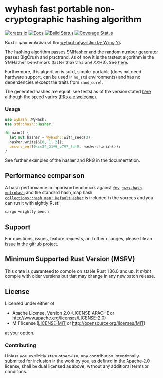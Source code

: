 # wyhash fast portable non-cryptographic hashing algorithm

[![crates.io](https://img.shields.io/crates/v/wyhash.svg)](https://crates.io/crates/wyhash)
[![Docs](https://docs.rs/wyhash/badge.svg)](https://docs.rs/wyhash)
[![Build Status](https://github.com/eldruin/wyhash-rs/workflows/Build/badge.svg)](https://github.com/eldruin/wyhash-rs/actions?query=workflow%3ABuild)
[![Coverage Status](https://coveralls.io/repos/github/eldruin/wyhash-rs/badge.svg?branch=master)](https://coveralls.io/github/eldruin/wyhash-rs?branch=master)

Rust implementation of the [wyhash algorithm by Wang Yi][original].

The hashing algorithm passes SMHasher and the random number generator passes BigCrush and practrand.
As of now it is the fastest algorithm in the SMHasher benchmark (faster than t1ha and XXH3).
See [here][original].

Furthermore, this algorithm is solid, simple, portable (does not need hardware support, can be
used in `no_std` environments) and has no dependencies (except the traits from `rand_core`).

The generated hashes are equal (see tests) as of the version stated [here][original-version]
although the speed varies ([PRs are welcome][issue-tracker]).

### Usage

```rust
use wyhash::WyHash;
use std::hash::Hasher;

fn main() {
  let mut hasher = WyHash::with_seed(3);
  hasher.write(&[0, 1, 2]);
  assert_eq!(0xcc24_2106_e707_6a48, hasher.finish());
}
```

See further examples of the hasher and RNG in the documentation.


## Performance comparison

A basic performance comparison benchmark against [`fnv`], [`twox-hash`], [`metrohash`]
and the standard hash_map hash [`collections::hash_map::DefaultHasher`][hash-map-hash]
is included in the sources and you can run it with nightly Rust:

```
cargo +nightly bench
```

[`fnv`]: https://crates.io/crates/fnv
[`twox-hash`]: https://crates.io/crates/twox-hash
[`metrohash`]: https://crates.io/crates/metrohash
[hash-map-hash]: https://doc.rust-lang.org/std/collections/hash_map/struct.DefaultHasher.html

## Support

For questions, issues, feature requests, and other changes, please file an
[issue in the github project][issue-tracker].

## Minimum Supported Rust Version (MSRV)

This crate is guaranteed to compile on stable Rust 1.36.0 and up. It *might*
compile with older versions but that may change in any new patch release.

## License

Licensed under either of

 * Apache License, Version 2.0 ([LICENSE-APACHE](LICENSE-APACHE) or
   http://www.apache.org/licenses/LICENSE-2.0)
 * MIT license ([LICENSE-MIT](LICENSE-MIT) or
   http://opensource.org/licenses/MIT)

at your option.

### Contributing

Unless you explicitly state otherwise, any contribution intentionally submitted
for inclusion in the work by you, as defined in the Apache-2.0 license, shall
be dual licensed as above, without any additional terms or conditions.

[issue-tracker]: https://github.com/eldruin/wyhash-rs/issues
[original]: https://github.com/wangyi-fudan/wyhash
[original-version]: https://github.com/eldruin/wyhash-rs/blob/master/original/CMakeLists.txt
